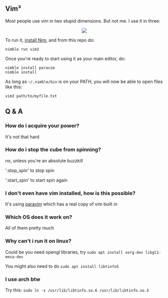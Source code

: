 ## Vim³

Most people use vim in two stupid dimensions. But not me. I use it in three:

<p align="center">
  <img src="vim3.gif" >
</p>

To run it, [install Nim](https://nim-lang.org/install.html), and from this repo do:

```
nimble run vim3
```

Once you're ready to start using it as your main editor, do:

```
nimble install paravim
nimble install
```

As long as `~/.nimble/bin` is on your PATH, you will now be able to open files like this:

```
vim3 path/to/myfile.txt
```

## Q & A

### How do i acquire your power?

It's not that hard

### How do i stop the cube from spinning?

no, unless you're an absolute buzzkill

':stop_spin' to stop spin

':start_spin' to start spin again

### I don't even have vim installed, how is this possible?

It's using [paravim](https://github.com/paranim/paravim) which has a real copy of vim built in

### Which OS does it work on?

All of them pretty much

### Why can't i run it on linux?

Could be you need opengl libraries, try `sudo apt install xorg-dev libgl1-mesa-dev`

You might also need to do `sudo apt install libtinfo5`

### I use arch btw

Try this: `sudo ln -s /usr/lib/libtinfo.so.6 /usr/lib/libtinfo.so.5`
